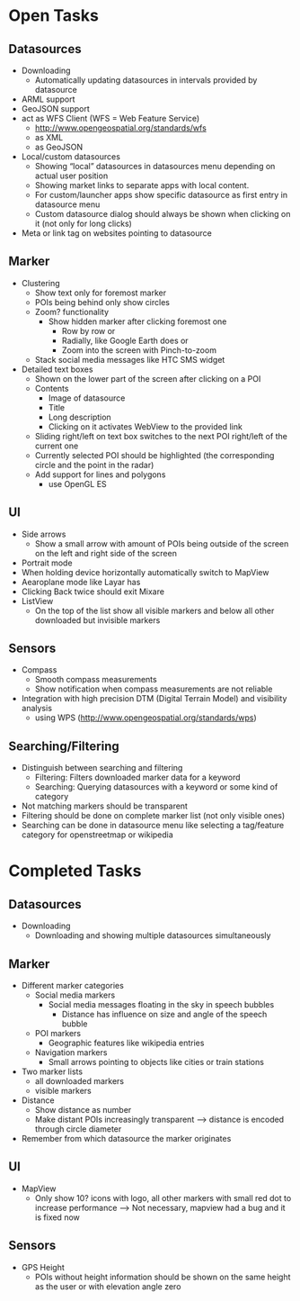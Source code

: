 # Open Tasks #

## Datasources ##
  * Downloading
    * Automatically updating datasources in intervals provided by datasource
  * ARML support
  * GeoJSON support
  * act as WFS Client (WFS = Web Feature Service)
    * http://www.opengeospatial.org/standards/wfs
    * as XML
    * as GeoJSON
  * Local/custom datasources
    * Showing “local” datasources in datasources menu depending on actual user position
    * Showing market links to separate apps with local content.
    * For custom/launcher apps show specific datasource as first entry in datasource menu
    * Custom datasource dialog should always be shown when clicking on it (not only for long clicks)
  * Meta or link tag on websites pointing to datasource

## Marker ##
  * Clustering
    * Show text only for foremost marker
    * POIs being behind only show circles
    * Zoom? functionality
      * Show hidden marker after clicking foremost one
        * Row by row or
        * Radially, like Google Earth does or
        * Zoom into the screen with Pinch-to-zoom
    * Stack social media messages like HTC SMS widget
  * Detailed text boxes
    * Shown on the lower part of the screen after clicking on a POI
    * Contents
      * Image of datasource
      * Title
      * Long description
      * Clicking on it activates WebView to the provided link
    * Sliding right/left on text box switches to the next POI right/left of the current one
    * Currently selected POI should be highlighted (the corresponding circle and the point in the radar)
    * Add support for lines and polygons
      * use OpenGL ES

## UI ##
  * Side arrows
    * Show a small arrow with amount of POIs being outside of the screen on the left and right side of the screen
  * Portrait mode
  * When holding device horizontally automatically switch to MapView
  * Aearoplane mode like Layar has
  * Clicking Back twice should exit Mixare
  * ListView
    * On the top of the list show all visible markers and below all other downloaded but invisible markers

## Sensors ##
  * Compass
    * Smooth compass measurements
    * Show notification when compass measurements are not reliable
  * Integration with high precision DTM (Digital Terrain Model) and visibility analysis
    * using WPS (http://www.opengeospatial.org/standards/wps)

## Searching/Filtering ##
  * Distinguish between searching and filtering
    * Filtering: Filters downloaded marker data for a keyword
    * Searching: Querying datasources with a keyword or some kind of category
  * Not matching markers should be transparent
  * Filtering should be done on complete marker list (not only visible ones)
  * Searching can be done in datasource menu like selecting a tag/feature category for openstreetmap or wikipedia


# Completed Tasks #
## Datasources ##
  * Downloading
    * Downloading and showing multiple datasources simultaneously

## Marker ##
  * Different marker categories
    * Social media markers
      * Social media messages floating in the sky in speech bubbles
        * Distance has influence on size and angle of the speech bubble
    * POI markers
      * Geographic features like wikipedia entries
    * Navigation markers
      * Small arrows pointing to objects like cities or train stations
  * Two marker lists
    * all downloaded markers
    * visible markers
  * Distance
    * Show distance as number
    * Make distant POIs increasingly transparent --> distance is encoded through circle diameter
  * Remember from which datasource the marker originates

## UI ##
  * MapView
    * Only show 10? icons with logo, all other markers with small red dot to increase performance --> Not necessary, mapview had a bug and it is fixed now

## Sensors ##
  * GPS Height
    * POIs without height information should be shown on the same height as the user or with elevation angle zero